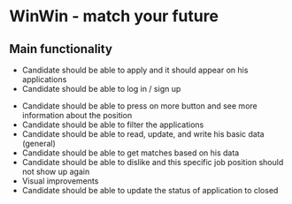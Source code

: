 # WinWin - match your future

## Main functionality

+ Candidate should be able to apply and it should appear on his applications
+ Candidate should be able to log in / sign up
- Candidate should be able to press on more button and see more information about the position
- Candidate should be able to filter the applications
- Candidate should be able to read, update, and write his basic data (general)
- Candidate should be able to get matches based on his data
- Candidate should be able to dislike and this specific job position should not show up again
- Visual improvements
- Candidate should be able to update the status of application to closed